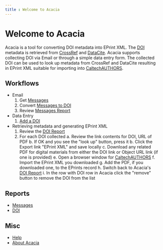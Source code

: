 ```yaml
---
title : Welcome to Acacia
---
```


Welcome to Acacia
=================

Acacia is a tool for converting DOI metadata into EPrint XML. The [DOI](https://doi.org) metadata is retrieved from [CrossRef](https://crossref.org) and [DataCite](https://datacite.org). Acacia supports collecting DOI via Email or through a simple data entry form.  The collected DOI can be used to look up metadata from CrossRef and DataCite resulting in EPrint XML suitable for importing into [CaltechAUTHORS](https://authors.library.caltech.edu).

Workflows
---------

- Email
    1. Get [Messages](./get-messages)
    2. Convert [Messages to DOI](./messages-to-doi)
    3. Review [Messages Report](./messages/)
- Data Entry
    1. [Add a DOI](add-doi)
- Retrieving metadata and generating EPrint XML
    1. Review the [DOI Report](./list/)
    2. For each DOI collected
        a. Review the link contents for DOI, URL of PDF
        b. If OK and you see the "look up" button, press it
        b. Click the Export link "EPrint XML" and save locally
        c. Download any related PDF for digital materials from either the DOI link or Object URL link (if one is provided)
        e. Open a browser window for [CaltechAUTHORS](https://authors.library.library.caltech.edu)
        f. Import the EPrint XML you downloaded
        g. Add the PDF, if you downloaded one, to the EPrints record
        h. Switch back to Acacia's [DOI Report](./list)
        i. In the row with DOI row in Acacia click the "remove" button to remove the DOI from the list



Reports
-------

- [Messages](./messages/)
- [DOI](./list/)

Misc
----

- [Help](./help/)
- [About Acacia](./about)
